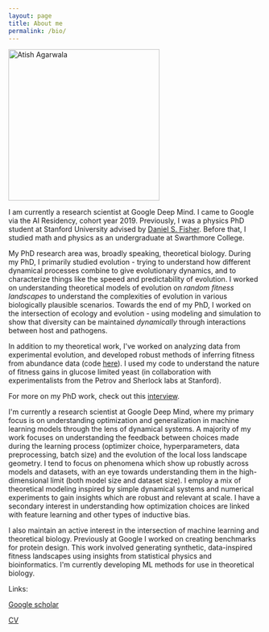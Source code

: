 ```yaml
---
layout: page
title: About me
permalink: /bio/
---
```


<img src="https://ati.sh/images/atish_headshot.jpg" alt="Atish Agarwala" width="300" />

I am currently a research scientist at Google Deep Mind. I came to Google via the AI Residency,
cohort year 2019. Previously, I
was a physics PhD student at Stanford University advised by 
[Daniel S. Fisher](https://web.stanford.edu/group/dsfisher/index.html).
Before that, I studied math and physics as an undergraduate at Swarthmore College.

My PhD research area was, broadly speaking, theoretical biology. During my PhD, I primarily studied evolution - trying
to understand how different dynamical processes combine to give evolutionary dynamics, and to characterize things like the
speeed and predictability of evolution. I worked on understanding theoretical models of evolution on _random fitness landscapes_
to understand the complexities of evolution in various biologically plausible scenarios. Towards the end of my PhD, I worked
on the intersection of ecology and evolution - using modeling and simulation to show that diversity can be maintained
_dynamically_ through interactions between host and pathogens.

In addition to my theoretical work, I've worked on analyzing data from experimental evolution, and developed robust methods
of inferring fitness from abundance data (code [here](https://github.com/barcoding-bfa/fitness-assay-python)). I used my
code to understand the nature of fitness gains in glucose limited yeast (in collaboration with experimentalists from the 
Petrov and Sherlock labs at Stanford).

For more on my PhD work, check out this
[interview](https://stanfordcehg.wordpress.com/2018/11/19/fellows-feature-atish-agarwala/).

I'm currently a research scientist at Google Deep Mind, where my primary focus is on understanding optimization
and generalization in machine learning models through the lens of dynamical systems. A majority of my work focuses on
understanding the feedback between choices made during the learning process (optimizer choice, hyperparameters, data preprocessing,
batch size) and the evolution of the local loss landscape geometry. I tend to focus on phenomena which show up robustly
across models and datasets, with an eye towards understanding them in the high-dimensional limit (both model size and
dataset size). I employ a mix of theoretical modeling inspired by simple dynamical systems and numerical experiments
to gain insights which are robust and relevant at scale. I have a secondary interest in understanding how optimization choices
are linked with feature learning and other types of inductive bias.

I also maintain an active interest in the intersection of machine learning and theoretical biology. Previously at Google I
worked on creating benchmarks for protein design. This work involved generating synthetic, data-inspired
fitness landscapes using insights from statistical physics and bioinformatics. I'm currently developing ML methods for
use in theoretical biology.


Links:

[Google scholar](https://scholar.google.com/citations?user=yCeAZUoAAAAJ&hl=en)

[CV](https://ati.sh/atish_cv.pdf)
